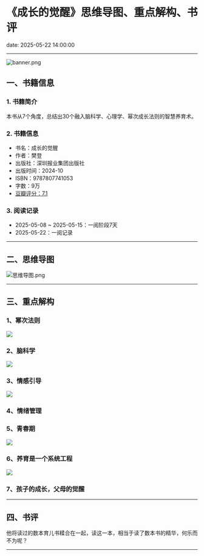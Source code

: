 # 《成长的觉醒》思维导图、重点解构、书评

date: 2025-05-22 14:00:00

---

![banner.png](https://s21.ax1x.com/2025/05/22/pEzV5Oe.png)

## 一、书籍信息

### 1. 书籍简介

本书从7个角度，总结出30个融入脑科学、心理学、幂次成长法则的智慧养育术。

### 2. 书籍信息

- 书名：成长的觉醒
- 作者：樊登
- 出版社：深圳报业集团出版社
- 出版时间：2024-10
- ISBN：9787807741053
- 字数：9万
- [豆瓣评分：7.1](https://book.douban.com/subject/37071678/)

### 3. 阅读记录

- 2025-05-08 ~ 2025-05-15：一阅阶段7天
- 2025-05-22：一阅记录

---

## 二、思维导图

![思维导图.png](https://s21.ax1x.com/2025/05/22/pEzV4yD.png)

---

## 三、重点解构

### 1、幂次法则

![](https://s21.ax1x.com/2025/05/22/pEzVbFI.png)

### 2、脑科学

![](https://s21.ax1x.com/2025/05/22/pEzVTwd.png)

### 3、情感引导

![](https://s21.ax1x.com/2025/05/22/pEzV7TA.png)

### 4、情绪管理


### 5、青春期

![](https://s21.ax1x.com/2025/05/22/pEzVoeH.png)

### 6、养育是一个系统工程

![](https://s21.ax1x.com/2025/05/22/pEzVqYt.png)

### 7、孩子的成长，父母的觉醒


---

## 四、书评

他将读过的数本育儿书糅合在一起，读这一本，相当于读了数本书的精华，何乐而不为呢？

---
